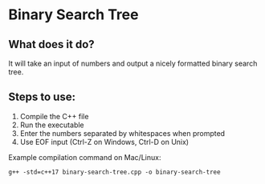 # Binary Search Tree

## What does it do?

It will take an input of numbers and output a nicely formatted binary search tree.

## Steps to use:
1. Compile the C++ file
2. Run the executable
3. Enter the numbers separated by whitespaces when prompted
4. Use EOF input (Ctrl-Z on Windows, Ctrl-D on Unix)

Example compilation command on Mac/Linux:
```
g++ -std=c++17 binary-search-tree.cpp -o binary-search-tree
```
